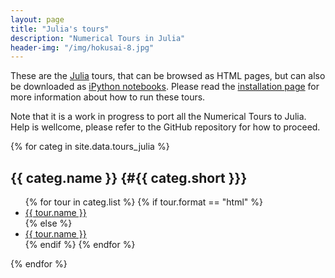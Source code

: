```yaml
---
layout: page
title: "Julia's tours"
description: "Numerical Tours in Julia"
header-img: "/img/hokusai-8.jpg"
---
```


These are the [Julia](http://julialang.org/) tours, that can be browsed as HTML pages, but can also be downloaded as [iPython notebooks](http://ipython.org/notebook.html). Please read the [installation page](../installation_julia/) for more information about how to run these tours.

Note that it is a work in progress to port all the Numerical Tours to Julia. Help is wellcome, please refer to the GitHub repository for how to proceed.


{% for categ in site.data.tours_julia %}

{{ categ.name }}      {#{{ categ.short }}}
----------------

<ul>
{% for tour in categ.list %}
	{% if tour.format == "html" %}
		<li> <a href="{{ tour.rep }}"> {{ tour.name }} </a> </li>
	{% else %}
		<li> <a href="http://nbviewer.ipython.org/github/gpeyre/numerical-tours/blob/master/julia/{{ tour.rep }}.ipynb"> {{ tour.name }} </a> </li>
	{% endif %}
{% endfor %}
</ul>

{% endfor %}




